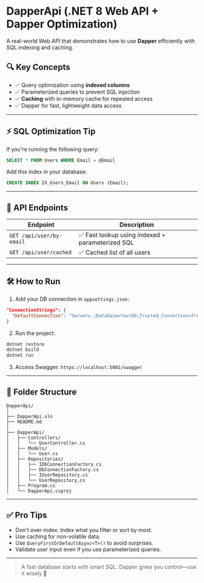 # DapperApi (.NET 8 Web API + Dapper Optimization)

A real-world Web API that demonstrates how to use **Dapper** efficiently with SQL indexing and caching.

## 🔍 Key Concepts

- ✅ Query optimization using **indexed columns**
- ✅ Parameterized queries to prevent SQL injection
- ✅ **Caching** with in-memory cache for repeated access
- ✅ Dapper for fast, lightweight data access

---

## ⚡ SQL Optimization Tip

If you're running the following query:

```sql
SELECT * FROM Users WHERE Email = @Email
```

Add this index in your database:

```sql
CREATE INDEX IX_Users_Email ON Users (Email);
```

---

## 🔧 API Endpoints

| Endpoint                      | Description                                      |
|-------------------------------|--------------------------------------------------|
| `GET /api/user/by-email`     | ✅ Fast lookup using indexed + parameterized SQL |
| `GET /api/user/cached`       | ✅ Cached list of all users                      |

---

## 🛠️ How to Run

1. Add your DB connection in `appsettings.json`:

```json
"ConnectionStrings": {
  "DefaultConnection": "Server=.;Database=YourDb;Trusted_Connection=True;"
}
```

2. Run the project:

```bash
dotnet restore
dotnet build
dotnet run
```

3. Access Swagger:
`https://localhost:5001/swagger`

---

## 📁 Folder Structure

```plaintext
DapperApi/
│
├── DapperApi.sln
├── README.md
│
├── DapperApi/
│   ├── Controllers/
│   │   └── UserController.cs
│   ├── Models/
│   │   └── User.cs
│   ├── Repositories/
│   │   ├── IDbConnectionFactory.cs
│   │   ├── DbConnectionFactory.cs
│   │   ├── IUserRepository.cs
│   │   └── UserRepository.cs
│   ├── Program.cs
│   └── DapperApi.csproj
```

---

## ✅ Pro Tips

- Don't over-index: Index what you filter or sort by most.
- Use caching for non-volatile data.
- Use `QueryFirstOrDefaultAsync<T>()` to avoid surprises.
- Validate user input even if you use parameterized queries.

---

> A fast database starts with smart SQL. Dapper gives you control—use it wisely 🚀
